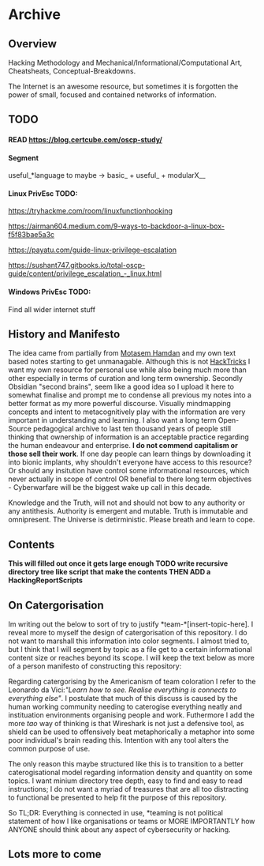 # Archive
## Overview 

Hacking Methodology and Mechanical/Informational/Computational Art, Cheatsheats, Conceptual-Breakdowns. 

The Internet is an awesome resource, but sometimes it is forgotten the power of small, focused and contained networks of information.

## TODO
#### READ https://blog.certcube.com/oscp-study/

#### Segment
useful\_\*language to maybe -> basic\_ + useful\_ + modularX\__

#### Linux PrivEsc TODO:

https://tryhackme.com/room/linuxfunctionhooking

https://airman604.medium.com/9-ways-to-backdoor-a-linux-box-f5f83bae5a3c

https://payatu.com/guide-linux-privilege-escalation

https://sushant747.gitbooks.io/total-oscp-guide/content/privilege_escalation_-_linux.html

#### Windows PrivEsc TODO:

Find all wider internet stuff


## History and Manifesto

The idea came from partially from [Motasem Hamdan](https://www.youtube.com/c/MotasemHamdaninfosec) and my own text based notes starting to get unmanagable. Although this is not [HackTricks](https://book.hacktricks.xyz/) I want my own resource for personal use while also being much more than other especially in terms of curation and long term ownership. Secondly Obsidian "second brains", seem like a good idea so I upload it here to somewhat finalise and prompt me to condense all previous my notes into a better format as my more powerful discourse. Visually mindmapping concepts and intent to metacognitively play with the information are very important in understanding and learning. I also want a long term Open-Source pedagogical archive to last ten thousand years of people still thinking that ownership of information is an acceptable practice regarding the human endeavour and enterprise. **I do not commend capitalism or those sell their work**. If one day people can learn things by downloading it into bionic implants, why shouldn't everyone have access to this resource? Or should any insitution have control some informational resources, which never actually in scope of control OR benefial to there long term objectives - Cyberwarfare will be the biggest wake up call in this decade.

Knowledge and the Truth, will not and should not bow to any authority or any  antithesis.  Authority is emergent and mutable. Truth is immutable and omnipresent. The Universe is detirministic. Please breath and learn to cope.

## Contents
**This will filled out once it gets large enough**
**TODO write recursive directory tree like script that make the contents THEN ADD a HackingReportScripts**

## On Catergorisation

Im writing out the below to sort of try to justify \*team-\*\[insert-topic-here\]. I reveal more to myself the design of catergorisation of this repository. I do not want to marshall this information into color segments. I almost tried to, but I think that I will segment by topic as a file get to a certain informational content size or reaches beyond its scope. I will keep the text below as more of a person manifesto of constructing this repository:

Regarding catergorising by the Americanism of team coloration I refer to the Leonardo da Vici:*"Learn how to see. Realise everything is connects to everything else"*. I postulate that much of this discuss is caused by the human working community needing to caterogise everything neatly and instituation environments organising people and work. Futhermore I add the more *tao* way of thinking is that Wireshark is not just a defensive tool, as shield can be used to offensively beat metaphorically a metaphor into some poor individual's brain reading this. Intention with any tool alters the common purpose of use. 

The only reason this maybe structured like this is to transition to a better caterogisational model regarding information density and quantity on some topics. I want minium directory tree depth, easy to find and easy to read instructions; I do not want a myriad of treasures that are all too distracting to functional be presented to help fit the purpose of this repository.

So TL;DR: Everything is connected in use, \*teaming is not political statement of how I like organisations or teams or MORE IMPORTANTLY how ANYONE should think about any aspect of cybersecurity or hacking. 


## Lots more to come
